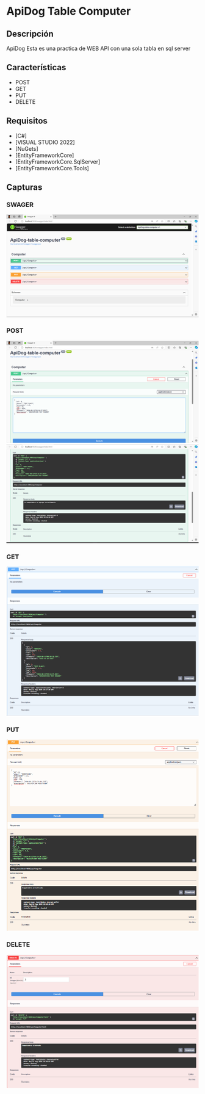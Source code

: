 # ApiDog Table Computer

## Descripción

ApiDog
Esta es una practica de WEB API con una sola tabla en sql server

## Características

- POST
- GET
- PUT
- DELETE

## Requisitos

- [C#]
- [VISUAL STUDIO 2022]
- [NuGets]
- [EntityFrameworkCore]
- [EntityFrameworkCore.SqlServer]
- [EntityFrameworkCore.Tools]

## Capturas
### SWAGER
![SWAGER](images/swager.png)
### POST
![POST](images/POST.png)
![Resuldado Post](images/PostAccepted.png)
### GET
![GET](images/GET.png)
### PUT
![PUT](images/PUT.png)
### DELETE
![DELETE](images/Delete.png)
